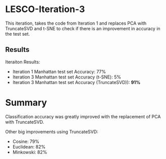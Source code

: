 # LESCO-Iteration-3
This iteration, takes the code from Iteration 1 and replaces PCA with TruncateSVD and t-SNE to check if there is an improvement in accuracy in the test set.

## Results

Iteraiton Results:
- Iteration 1 Manhattan test set Accuracy: 77%
- Iteration 3 Manhattan test set Accuracy (t-SNE): 5%
- Iteration 3 Manhattan test set Accuracy (TruncateSVD)): **91%**

# Summary

Classification accuracy was greatly improved with the replacement of PCA with TruncateSVD. 

Other big improvements using TruncateSVD:
- Cosine: 79%
- Euclidean: 82%
- Minkowski: 82%
